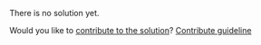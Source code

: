 
There is no solution yet.

Would you like to [contribute to the solution](https://github.com/BFEdev/BFE.dev-solutions/blob/main/typescript/implement-prefix-t_en.md)? [Contribute guideline](https://github.com/BFEdev/BFE.dev-solutions#how-to-contribute)
